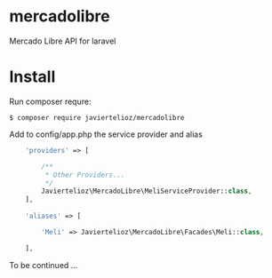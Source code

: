 # mercadolibre
Mercado Libre API for laravel

# Install

Run composer requre:

```shell
$ composer require javiertelioz/mercadolibre
```

Add to config/app.php the service provider and alias

```php
    'providers' => [

        /**
         * Other Providers...
         */
        Javiertelioz\MercadoLibre\MeliServiceProvider::class,
    ],
    
    'aliases' => [

        'Meli' => Javiertelioz\MercadoLibre\Facades\Meli::class,

    ],
```

To be continued ...
